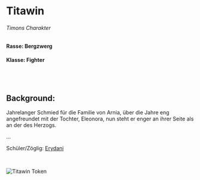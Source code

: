 # Titawin
###### Timons Charakter

#### Rasse: Bergzwerg
#### Klasse: Fighter

<br/>
<br/>

## Background:
Jahrelanger Schmied für die Familie von Arnia, über die Jahre eng angefreundet mit der Tochter, Eleonora, nun steht er enger an ihrer Seite als an der des Herzogs.


...

Schüler/Zöglig: [Erydani](Charakter/Player/Erydani.md)

<br/>

![Titawin Token](https://s3.amazonaws.com/files.d20.io/images/255240388/aQ0NfgFlAV7m_ojnwWFfZA/med.png?1636749099)
